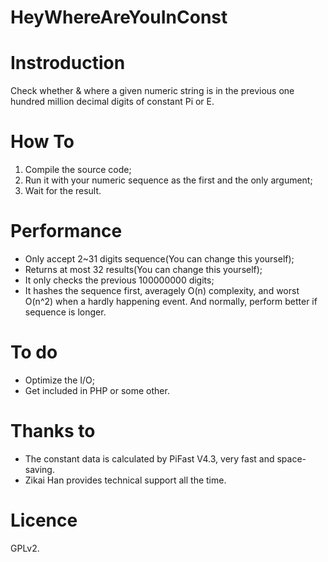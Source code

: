 HeyWhereAreYouInConst
=====================
# Instroduction #
Check whether &amp; where a given numeric string is in the previous one hundred million decimal digits of constant Pi or E. 

# How To #
1. Compile the source code; 
2. Run it with your numeric sequence as the first and the only argument; 
3. Wait for the result. 

# Performance #
* Only accept 2~31 digits sequence(You can change this yourself); 
* Returns at most 32 results(You can change this yourself); 
* It only checks the previous 100000000 digits; 
* It hashes the sequence first, averagely O(n) complexity, and worst O(n^2) when a hardly happening event. And normally, perform better if sequence is longer. 

# To do #
* Optimize the I/O;
* Get included in PHP or some other. 

# Thanks to #
* The constant data is calculated by PiFast V4.3, very fast and space-saving. 
* Zikai Han provides technical support all the time.   

# Licence #
GPLv2. 